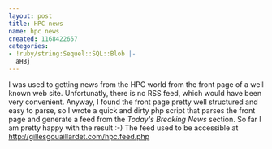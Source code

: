 ```yaml
---
layout: post
title: HPC news
name: hpc news
created: 1168422657
categories:
- !ruby/string:Sequel::SQL::Blob |-
  aHBj
---
```

I was used to getting news from the HPC world from the front page of a well known web site.
Unfortunatly, there is no RSS feed, which would have been very convenient.
Anyway, I found the front page pretty well structured and easy to parse, so I wrote a quick and dirty
php script that parses the front page and generate a feed from the <i>Today's Breaking News</i> section.
So far I am pretty happy with the result :-)
The feed used to be accessible at http://gillesgouaillardet.com/hpc.feed.php
